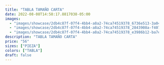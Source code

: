 ```yaml
---
title: "TABLA TAMAÑO CARTA"
date: 2022-08-08T14:58:17.8817038-05:00
images:
  - "images/showcase/2db4c87f-07f4-4bb4-a8a2-74ca74519378_6736e513-3a04-4382-b1e6-134e192bea68.webp"
  - "images/showcase/2db4c87f-07f4-4bb4-a8a2-74ca74519378_2843908a-f407-4d34-9a06-f7ff0f8d22f7.webp"
  - "images/showcase/2db4c87f-07f4-4bb4-a8a2-74ca74519378_e3986b12-ba7e-499e-9f77-73c7a5d50e43.webp"
description: "TABLA TAMAÑO CARTA"
price: "56"
sizes: ["PIEZA"]
colors: ["TABLA"]
draft: false
---
```

